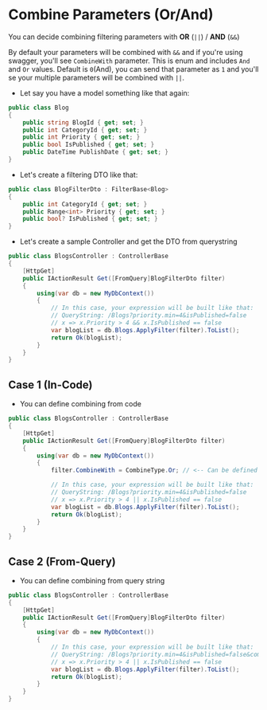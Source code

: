 # Combine Parameters (Or/And)
You can decide combining filtering parameters with **OR** (`||`) / **AND** (`&&`)

By default your parameters will be combined with `&&` and if you're using swagger, you'll see `CombineWith` parameter. This is enum and includes `And` and `Or` values. Default is `0`(And), you can send that parameter as `1` and you'll se your multiple parameters will be combined with `||`.

- Let say you have a model something like that again:

```csharp
public class Blog
{
    public string BlogId { get; set; }
    public int CategoryId { get; set; }
    public int Priority { get; set; }
    public bool IsPublished { get; set; }
    public DateTime PublishDate { get; set; }
}
```

- Let's create a filtering DTO like that:

```csharp
public class BlogFilterDto : FilterBase<Blog>
{
    public int CategoryId { get; set; }
    public Range<int> Priority { get; set; }
    public bool? IsPublished { get; set; }
}
```

- Let's create a sample Controller and get the DTO from querystring

```csharp
public class BlogsController : ControllerBase
{
    [HttpGet]
    public IActionResult Get([FromQuery]BlogFilterDto filter)
    {
        using(var db = new MyDbContext())
        {
            // In this case, your expression will be built like that:
            // QueryString: /Blogs?priority.min=4&isPublished=false
            // x => x.Priority > 4 && x.IsPublished == false
            var blogList = db.Blogs.ApplyFilter(filter).ToList();
            return Ok(blogList);
        }
    }
}
```

## Case 1 (In-Code)
- You can define combining from code

```csharp
public class BlogsController : ControllerBase
{
    [HttpGet]
    public IActionResult Get([FromQuery]BlogFilterDto filter)
    {
        using(var db = new MyDbContext())
        {
            filter.CombineWith = CombineType.Or; // <-- Can be defined here

            // In this case, your expression will be built like that:
            // QueryString: /Blogs?priority.min=4&isPublished=false
            // x => x.Priority > 4 || x.IsPublished == false
            var blogList = db.Blogs.ApplyFilter(filter).ToList();
            return Ok(blogList);
        }
    }
}
```

## Case 2 (From-Query)
- You can define combining from query string

```csharp
public class BlogsController : ControllerBase
{
    [HttpGet]
    public IActionResult Get([FromQuery]BlogFilterDto filter)
    {
        using(var db = new MyDbContext())
        {
            // In this case, your expression will be built like that:
            // QueryString: /Blogs?priority.min=4&isPublished=false&combineWith=1
            // x => x.Priority > 4 || x.IsPublished == false
            var blogList = db.Blogs.ApplyFilter(filter).ToList();
            return Ok(blogList);
        }
    }
}
```
